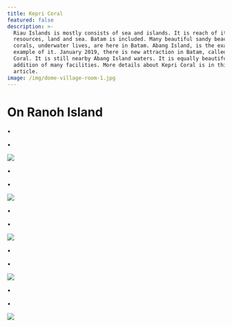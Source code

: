 ```yaml
---
title: Kepri Coral
featured: false
description: >-
  Riau Islands is mostly consists of sea and islands. It is reach of its natural
  resources, land and sea. Batam is included. Many beautiful sandy beaches,
  corals, underwater lives, are here in Batam. Abang Island, is the exact
  example of it. January 2019, there is new attraction in Batam, called Kepri
  Coral. It is still nearby Abang Island waters. It is equally beautiful with
  addition of many facilities. More details about Kepri Coral is in this
  article.
image: /img/dome-village-room-1.jpg
---
```

# On Ranoh Island

•

•

![](/img/cabin-room.jpg)

•

•

![](/img/cabin-room-1.jpg)

•

•

![](/img/dome-village-room.jpg)

•

•

![](/img/pakage.jpg)

•

•

![](/img/1-day.jpg)

